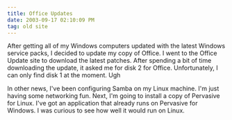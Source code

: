 ```yaml
---
title: Office Updates
date: 2003-09-17 02:10:09 PM
tag: old site
---
```


After getting all of my Windows computers updated with the latest Windows service packs, I decided to update my copy of Office. I went to the Office Update site to download the latest patches. After spending a bit of time downloading the update, it asked me for disk 2 for Office. Unfortunately, I can only find disk 1 at the moment. Ugh

In other news, I've been configuring Samba on my Linux machine. I'm just having some networking fun. Next, I'm going to install a copy of Pervasive for Linux. I've got an application that already runs on Pervasive for Windows. I was curious to see how well it would run on Linux.
